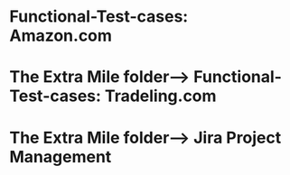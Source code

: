 # Functional-Test-cases: Amazon.com
# The Extra Mile folder--> Functional-Test-cases: Tradeling.com
# The Extra Mile folder--> Jira Project Management
